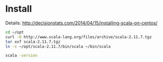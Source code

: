 

# Install

Details:
 http://decisionstats.com/2014/04/15/installing-scala-on-centos/


~~~ bash
cd ~/opt
curl -O http://www.scala-lang.org/files/archive/scala-2.11.7.tgz
tar xvf scala-2.11.7.tgz
ln -s ~/opt/scala-2.11.7/bin/scala ~/bin/scala

scala -version
~~~